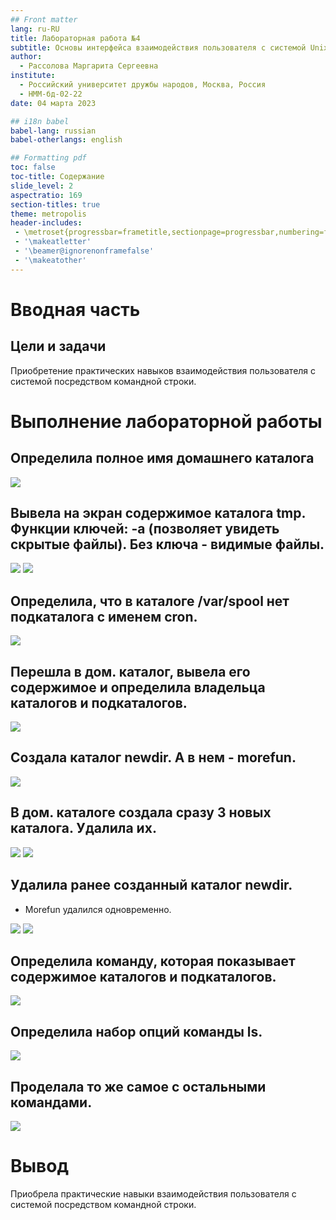 ```yaml
---
## Front matter
lang: ru-RU
title: Лабораторная работа №4
subtitle: Основы интерфейса взаимодействия пользователя с системой Unix на уровне командной строки
author:
  - Рассолова Маргарита Сергеевна
institute:
  - Российский университет дружбы народов, Москва, Россия
  - НММ-бд-02-22
date: 04 марта 2023

## i18n babel
babel-lang: russian
babel-otherlangs: english

## Formatting pdf
toc: false
toc-title: Содержание
slide_level: 2
aspectratio: 169
section-titles: true
theme: metropolis
header-includes:
 - \metroset{progressbar=frametitle,sectionpage=progressbar,numbering=fraction}
 - '\makeatletter'
 - '\beamer@ignorenonframefalse'
 - '\makeatother'
---
```



# Вводная часть

## Цели и задачи

Приобретение практических навыков взаимодействия пользователя с системой посредством командной строки.

# Выполнение лабораторной работы 

## Определила полное имя  домашнего каталога 

![](./image/рис1.png)

## Вывела на экран содержимое каталога tmp. Функции ключей: -а (позволяет увидеть скрытые файлы). Без ключа - видимые файлы.

![](./image/рис2.png)
![](./image/рис3.png)

## Определила, что в каталоге /var/spool нет подкаталога с именем cron.

![](./image/рис4.png)

## Перешла в дом. каталог, вывела его содержимое и определила владельца каталогов и подкаталогов.

![](./image/рис5.png)

## Создала каталог newdir. А в нем - morefun.

![](./image/рис6.png)

## В дом. каталоге создала сразу 3 новых каталога. Удалила их.

![](./image/рис7.png)
![](./image/рис8.png)

## Удалила ранее созданный каталог newdir. 

- Morefun удалился одновременно.

![](./image/рис9.png)
![](./image/рис10.png)

## Определила команду, которая показывает содержимое каталогов и подкаталогов.

![](./image/рис12.png)

## Определила набор опций команды ls.

![](./image/рис11.png)

## Проделала то же самое с остальными командами.

![](./image/рис13.png)


# Вывод

Приобрела практические навыки взаимодействия пользователя с системой посредством командной строки.




